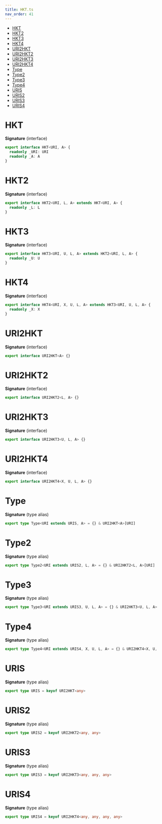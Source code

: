 ```yaml
---
title: HKT.ts
nav_order: 41
---
```


<!-- START doctoc generated TOC please keep comment here to allow auto update -->
<!-- DON'T EDIT THIS SECTION, INSTEAD RE-RUN doctoc TO UPDATE -->


- [HKT](#hkt)
- [HKT2](#hkt2)
- [HKT3](#hkt3)
- [HKT4](#hkt4)
- [URI2HKT](#uri2hkt)
- [URI2HKT2](#uri2hkt2)
- [URI2HKT3](#uri2hkt3)
- [URI2HKT4](#uri2hkt4)
- [Type](#type)
- [Type2](#type2)
- [Type3](#type3)
- [Type4](#type4)
- [URIS](#uris)
- [URIS2](#uris2)
- [URIS3](#uris3)
- [URIS4](#uris4)

<!-- END doctoc generated TOC please keep comment here to allow auto update -->

# HKT

**Signature** (interface)

```ts
export interface HKT<URI, A> {
  readonly _URI: URI
  readonly _A: A
}
```

# HKT2

**Signature** (interface)

```ts
export interface HKT2<URI, L, A> extends HKT<URI, A> {
  readonly _L: L
}
```

# HKT3

**Signature** (interface)

```ts
export interface HKT3<URI, U, L, A> extends HKT2<URI, L, A> {
  readonly _U: U
}
```

# HKT4

**Signature** (interface)

```ts
export interface HKT4<URI, X, U, L, A> extends HKT3<URI, U, L, A> {
  readonly _X: X
}
```

# URI2HKT

**Signature** (interface)

```ts
export interface URI2HKT<A> {}
```

# URI2HKT2

**Signature** (interface)

```ts
export interface URI2HKT2<L, A> {}
```

# URI2HKT3

**Signature** (interface)

```ts
export interface URI2HKT3<U, L, A> {}
```

# URI2HKT4

**Signature** (interface)

```ts
export interface URI2HKT4<X, U, L, A> {}
```

# Type

**Signature** (type alias)

```ts
export type Type<URI extends URIS, A> = {} & URI2HKT<A>[URI]
```

# Type2

**Signature** (type alias)

```ts
export type Type2<URI extends URIS2, L, A> = {} & URI2HKT2<L, A>[URI]
```

# Type3

**Signature** (type alias)

```ts
export type Type3<URI extends URIS3, U, L, A> = {} & URI2HKT3<U, L, A>[URI]
```

# Type4

**Signature** (type alias)

```ts
export type Type4<URI extends URIS4, X, U, L, A> = {} & URI2HKT4<X, U, L, A>[URI]
```

# URIS

**Signature** (type alias)

```ts
export type URIS = keyof URI2HKT<any>
```

# URIS2

**Signature** (type alias)

```ts
export type URIS2 = keyof URI2HKT2<any, any>
```

# URIS3

**Signature** (type alias)

```ts
export type URIS3 = keyof URI2HKT3<any, any, any>
```

# URIS4

**Signature** (type alias)

```ts
export type URIS4 = keyof URI2HKT4<any, any, any, any>
```
